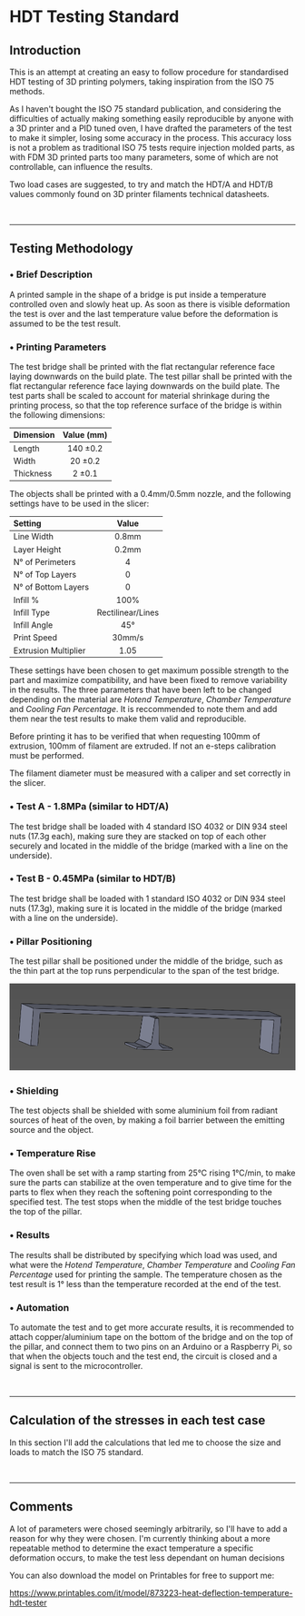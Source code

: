 # HDT Testing Standard
## Introduction
This is an attempt at creating an easy to follow procedure for standardised HDT testing of 3D printing polymers, taking inspiration from the ISO 75 methods.

As I haven't bought the ISO 75 standard publication, and considering the difficulties of actually making something easily reproducible by anyone with a 3D printer and a PID tuned oven, I have drafted the parameters of the test to make it simpler, losing some accuracy in the process.
This accuracy loss is not a problem as traditional ISO 75 tests require injection molded parts, as with FDM 3D printed parts too many parameters, some of which are not controllable, can influence the results.

Two load cases are suggested, to try and match the HDT/A and HDT/B values commonly found on 3D printer filaments technical datasheets.

<!-------------------------------------------------------------------------------------------------->
</br>

---

## Testing Methodology
### • Brief Description
A printed sample in the shape of a bridge is put inside a temperature controlled oven and slowly heat up. As soon as there is visible deformation the test is over and the last temperature value before the deformation is assumed to be the test result.

### • Printing Parameters
The test bridge shall be printed with the flat rectangular reference face laying downwards on the build plate.
The test pillar shall be printed with the flat rectangular reference face laying downwards on the build plate.
The test parts shall be scaled to account for material shrinkage during the printing process, so that the top reference surface of the bridge is within the following dimensions:

| Dimension  | Value (mm) |
| :--------- | :--------: |
| Length     | 140 ±0.2   |
| Width      | 20 ±0.2    |
| Thickness  | 2 ±0.1     |


The objects shall be printed with a 0.4mm/0.5mm nozzle, and the following settings have to be used in the slicer:

| Setting              | Value             |
| :----------          | :----------:      |
| Line Width           | 0.8mm             |
| Layer Height         | 0.2mm             |
| N° of Perimeters     | 4                 |
| N° of Top Layers     | 0                 |
| N° of Bottom Layers  | 0                 |
| Infill %             | 100%              |
| Infill Type          | Rectilinear/Lines |
| Infill Angle         | 45°               |
| Print Speed          | 30mm/s            |
| Extrusion Multiplier | 1.05              |

These settings have been chosen to get maximum possible strength to the part and maximize compatibility, and have been fixed to remove variability in the results.
The three parameters that have been left to be changed depending on the material are _Hotend Temperature_, _Chamber Temperature_ and _Cooling Fan Percentage_.
It is reccommended to note them and add them near the test results to make them valid and reproducible.

Before printing it has to be verified that when requesting 100mm of extrusion, 100mm of filament are extruded. If not an e-steps calibration must be performed.

The filament diameter must be measured with a caliper and set correctly in the slicer.

### • Test A - 1.8MPa (similar to HDT/A)
The test bridge shall be loaded with 4 standard ISO 4032 or DIN 934 steel nuts (17.3g each), making sure they are stacked on top of each other securely and located in the middle of the bridge (marked with a line on the underside).

### • Test B - 0.45MPa (similar to HDT/B)
The test bridge shall be loaded with 1 standard ISO 4032 or DIN 934 steel nuts (17.3g), making sure it is located in the middle of the bridge (marked with a line on the underside).

### • Pillar Positioning
The test pillar shall be positioned under the middle of the bridge, such as the thin part at the top runs perpendicular to the span of the test bridge.

<picture>
  <img alt="Test setup image" src="/HDT_Setup.png">
</picture>

### • Shielding
The test objects shall be shielded with some aluminium foil from radiant sources of heat of the oven, by making a foil barrier between the emitting source and the object.

### • Temperature Rise
The oven shall be set with a ramp starting from 25°C rising 1°C/min, to make sure the parts can stabilize at the oven temperature and to give time for the parts to flex when they reach the softening point corresponding to the specified test.
The test stops when the middle of the test bridge touches the top of the pillar.

### • Results
The results shall be distributed by specifying which load was used, and what were the _Hotend Temperature_, _Chamber Temperature_ and _Cooling Fan Percentage_ used for printing the sample.
The temperature chosen as the test result is 1° less than the temperature recorded at the end of the test.

### • Automation
To automate the test and to get more accurate results, it is recommended to attach copper/aluminium tape on the bottom of the bridge and on the top of the pillar, and connect them to two pins on an Arduino or a Raspberry Pi, so that when the objects touch and the test end, the circuit is closed and a signal is sent to the microcontroller.

<!-------------------------------------------------------------------------------------------------->
</br>

---

## Calculation of the stresses in each test case
In this section I'll add the calculations that led me to choose the size and loads to match the ISO 75 standard.

<!-------------------------------------------------------------------------------------------------->
</br>

---

## Comments
A lot of parameters were chosed seemingly arbitrarily, so I'll have to add a reason for why they were chosen.
I'm currently thinking about a more repeatable method to determine the exact temperature a specific deformation occurs, to make the test less dependant on human decisions

You can also download the model on Printables for free to support me:

https://www.printables.com/it/model/873223-heat-deflection-temperature-hdt-tester
